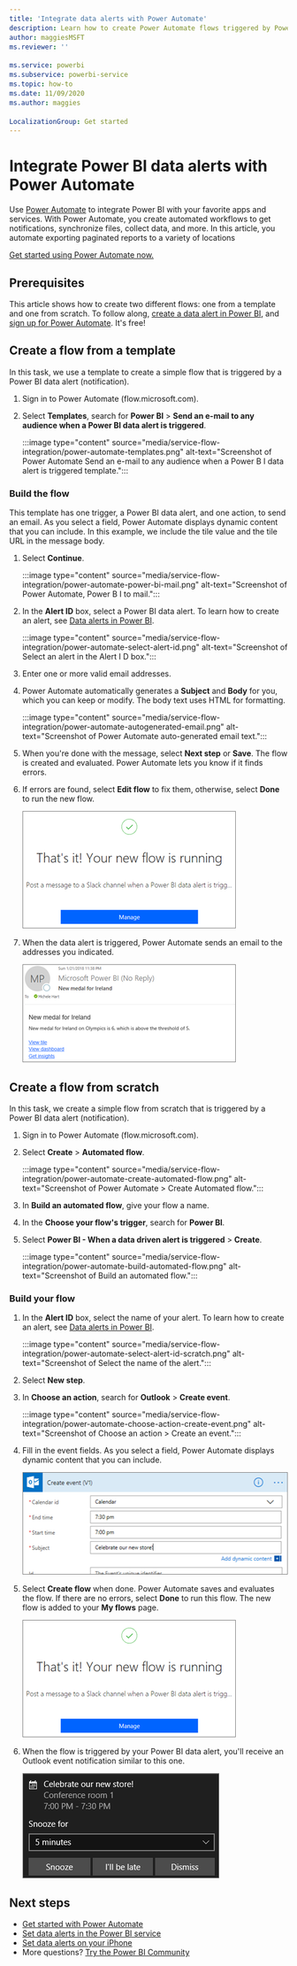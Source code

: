 ```yaml
---
title: 'Integrate data alerts with Power Automate'
description: Learn how to create Power Automate flows triggered by Power BI data alerts.
author: maggiesMSFT
ms.reviewer: ''

ms.service: powerbi
ms.subservice: powerbi-service
ms.topic: how-to
ms.date: 11/09/2020
ms.author: maggies

LocalizationGroup: Get started
---
```

# Integrate Power BI data alerts with Power Automate

Use [Power Automate](/power-automate/getting-started) to integrate Power BI with your favorite apps and services. With Power Automate, you create automated workflows to get notifications, synchronize files, collect data, and more. In this article, you automate exporting paginated reports to a variety of locations

[Get started using Power Automate now.](/power-automate/getting-started)

## Prerequisites
This article shows how to create two different flows: one from a template and one from scratch. To follow along, [create a data alert in Power BI](../create-reports/service-set-data-alerts.md), and [sign up for Power Automate](https://flow.microsoft.com/#home-signup). It's free!

## Create a flow from a template
In this task, we use a template to create a simple flow that is triggered by a Power BI data alert (notification).

1. Sign in to Power Automate (flow.microsoft.com).
2. Select **Templates**, search for **Power BI** > **Send an e-mail to any audience when a Power BI data alert is triggered**.
   
    :::image type="content" source="media/service-flow-integration/power-automate-templates.png" alt-text="Screenshot of Power Automate Send an e-mail to any audience when a Power B I data alert is triggered template.":::

### Build the flow
This template has one trigger, a Power BI data alert, and one action, to send an email. As you select a field, Power Automate displays dynamic content that you can include.  In this example, we include the tile value and the tile URL in the message body.

1. Select **Continue**.

    :::image type="content" source="media/service-flow-integration/power-automate-power-bi-mail.png" alt-text="Screenshot of Power Automate, Power B I to mail.":::

1. In the **Alert ID** box, select a Power BI data alert. To learn how to create an alert, see [Data alerts in Power BI](../create-reports/service-set-data-alerts.md).
   
    :::image type="content" source="media/service-flow-integration/power-automate-select-alert-id.png" alt-text="Screenshot of Select an alert in the Alert I D box.":::
2. Enter one or more valid email addresses.

3. Power Automate automatically generates a **Subject** and **Body** for you, which you can keep or modify. The body text uses HTML for formatting.

    :::image type="content" source="media/service-flow-integration/power-automate-autogenerated-email.png" alt-text="Screenshot of Power Automate auto-generated email text.":::

1. When you're done with the message, select **Next step** or **Save**.  The flow is created and evaluated.  Power Automate lets you know if it finds errors.
2. If errors are found, select **Edit flow** to fix them, otherwise, select **Done** to run the new flow.
   
   ![Screenshot of Power Automate success message.](media/service-flow-integration/power-bi-flow-running.png)
5. When the data alert is triggered, Power Automate sends an email to the addresses you indicated.  
   
   ![Screenshot of Power Automate alert email.](media/service-flow-integration/power-bi-flow-email2.png)

## Create a flow from scratch
In this task, we create a simple flow from scratch that is triggered by a Power BI data alert (notification).

1. Sign in to Power Automate (flow.microsoft.com).
2. Select **Create** > **Automated flow**.

    :::image type="content" source="media/service-flow-integration/power-automate-create-automated-flow.png" alt-text="Screenshot of Power Automate > Create Automated flow.":::   
3. In **Build an automated flow**, give your flow a name.
1. In the **Choose your flow's trigger**, search for **Power BI**.
1. Select **Power BI - When a data driven alert is triggered** > **Create**.

    :::image type="content" source="media/service-flow-integration/power-automate-build-automated-flow.png" alt-text="Screenshot of Build an automated flow.":::

### Build your flow
1. In the **Alert ID** box, select the name of your alert. To learn how to create an alert, see [Data alerts in Power BI](../create-reports/service-set-data-alerts.md).

    :::image type="content" source="media/service-flow-integration/power-automate-select-alert-id-scratch.png" alt-text="Screenshot of Select the name of the alert.":::   

2. Select **New step**.
   
3. In **Choose an action**, search for **Outlook** > **Create event**.

    :::image type="content" source="media/service-flow-integration/power-automate-choose-action-create-event.png" alt-text="Screenshot of Choose an action > Create an event.":::   
4. Fill in the event fields. As you select a field, Power Automate displays dynamic content that you can include.
   
   ![Screenshot of continue to build the flow.](media/service-flow-integration/power-bi-flow-event.png)
5. Select **Create flow** when done.  Power Automate saves and evaluates the flow. If there are no errors, select **Done** to run this flow.  The new flow is added to your **My flows** page.
   
   ![Screenshot of Complete the flow.](media/service-flow-integration/power-bi-flow-running.png)
6. When the flow is triggered by your Power BI data alert, you'll receive an Outlook event notification similar to this one.
   
    ![Screenshot of Power Automate triggers Outlook notification.](media/service-flow-integration/power-bi-flow-notice.png)

## Next steps
* [Get started with Power Automate](/power-automate/getting-started/)
* [Set data alerts in the Power BI service](../create-reports/service-set-data-alerts.md)
* [Set data alerts on your iPhone](../consumer/mobile/mobile-set-data-alerts-in-the-mobile-apps.md)
* More questions? [Try the Power BI Community](https://community.powerbi.com/)